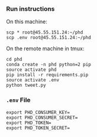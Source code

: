 ### Run instructions

On this machine:

```
scp * root@45.55.151.24:~/phd
scp .env root@45.55.151.24:~/phd
```

On the remote machine in tmux:

```
cd phd
conda create -n phd python=2 pip
source activate phd
pip install -r requirements.pip
source activate .env
python tweet.py
```

### `.env` File

```
export PHD_CONSUMER_KEY=
export PHD_CONSUMER_SECRET=
export PHD_TOKEN=
export PHD_TOKEN_SECRET=
```
